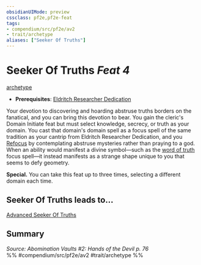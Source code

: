 ```yaml
---
obsidianUIMode: preview
cssclass: pf2e,pf2e-feat
tags:
- compendium/src/pf2e/av2
- trait/archetype
aliases: ["Seeker Of Truths"]
---
```

# Seeker Of Truths  *Feat 4*  
[archetype](rules/traits/archetype.md "Archetype Feat Trait")  

- **Prerequisites**: [Eldritch Researcher Dedication](compendium/feats/eldritch-researcher-dedication-av2.md)

Your devotion to discovering and hoarding abstruse truths borders on the fanatical, and you can bring this devotion to bear. You gain the cleric's Domain Initiate feat but must select knowledge, secrecy, or truth as your domain. You cast that domain's domain spell as a focus spell of the same tradition as your cantrip from Eldritch Researcher Dedication, and you [Refocus](rules/actions/refocus.md) by contemplating abstruse mysteries rather than praying to a god. When an ability would manifest a divine symbol—such as the [word of truth](compendium/spells/word-of-truth.md) focus spell—it instead manifests as a strange shape unique to you that seems to defy geometry.

**Special.** You can take this feat up to three times, selecting a different domain each time.

## Seeker Of Truths leads to...

[Advanced Seeker Of Truths](compendium/feats/advanced-seeker-of-truths-av2.md)

## Summary

*Source: Abomination Vaults #2: Hands of the Devil p. 76*  
%% #compendium/src/pf2e/av2 #trait/archetype %%